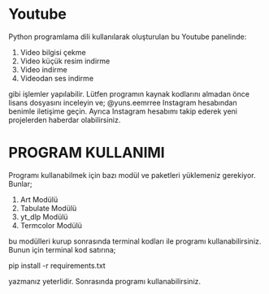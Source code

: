 # Youtube
Python programlama dili kullanılarak oluşturulan bu Youtube panelinde:
1. Video bilgisi çekme
2. Video küçük resim indirme
3. Video indirme
4. Videodan ses indirme

gibi işlemler yapılabilir. Lütfen programın kaynak kodlarını almadan önce lisans dosyasını inceleyin ve;
@yuns.eemrree Instagram hesabından benimle iletişime geçin.
Ayrıca Instagram hesabımı takip ederek yeni projelerden haberdar olabilirsiniz.

# PROGRAM KULLANIMI

Programı kullanabilmek için bazı modül ve paketleri yüklemeniz gerekiyor. Bunlar;
1. Art Modülü
2. Tabulate Modülü
3. yt_dlp Modülü
4. Termcolor Modülü

bu modülleri kurup sonrasında terminal kodları ile programı kullanabilirsiniz. Bunun için terminal kod satırına;

pip install -r requirements.txt

yazmanız yeterlidir. Sonrasında programı kullanabilirsiniz.
